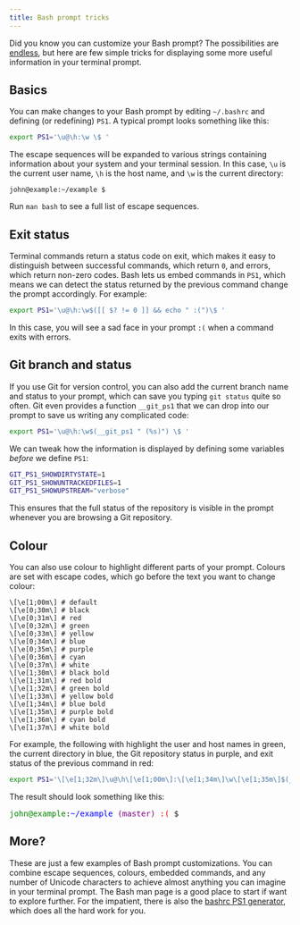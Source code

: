 ```yaml
---
title: Bash prompt tricks
---
```


Did you know you can customize your Bash prompt? The possibilities are [endless](https://wiki.archlinux.org/index.php/Bash/Prompt_customization), but here are few simple tricks for displaying some more useful information in your terminal prompt.

## Basics

You can make changes to your Bash prompt by editing `~/.bashrc` and defining (or redefining) `PS1`. A typical prompt looks something like this:

~~~ bash
export PS1='\u@\h:\w \$ '
~~~

The escape sequences will be expanded to various strings containing information about your system and your terminal session. In this case, `\u` is the current user name, `\h` is the host name, and `\w` is the current directory:

    john@example:~/example $

Run `man bash` to see a full list of escape sequences.

## Exit status

Terminal commands return a status code on exit, which makes it easy to distinguish between successful commands, which return `0`, and errors, which return non-zero codes. Bash lets us embed commands in `PS1`, which means we can detect the status returned by the previous command change the prompt accordingly. For example:

~~~ bash
export PS1='\u@\h:\w$([[ $? != 0 ]] && echo " :(")\$ '
~~~

In this case, you will see a sad face in your prompt `:(` when a command exits with errors.

## Git branch and status

If you use Git for version control, you can also add the current branch name and status to your prompt, which can save you typing `git status` quite so often. Git even provides a function `__git_ps1` that we can drop into our prompt to save us writing any complicated code:

~~~ bash
export PS1='\u@\h:\w$(__git_ps1 " (%s)") \$ '
~~~

We can tweak how the information is displayed by defining some variables _before_ we define `PS1`:

~~~ bash
GIT_PS1_SHOWDIRTYSTATE=1
GIT_PS1_SHOWUNTRACKEDFILES=1
GIT_PS1_SHOWUPSTREAM="verbose"
~~~

This ensures that the full status of the repository is visible in the prompt whenever you are browsing a Git repository.

## Colour

You can also use colour to highlight different parts of your prompt. Colours are set with escape codes, which go before the text you want to change colour:

    \[\e[1;00m\] # default
    \[\e[0;30m\] # black
    \[\e[0;31m\] # red
    \[\e[0;32m\] # green
    \[\e[0;33m\] # yellow
    \[\e[0;34m\] # blue
    \[\e[0;35m\] # purple
    \[\e[0;36m\] # cyan
    \[\e[0;37m\] # white
    \[\e[1;30m\] # black bold
    \[\e[1;31m\] # red bold
    \[\e[1;32m\] # green bold
    \[\e[1;33m\] # yellow bold
    \[\e[1;34m\] # blue bold
    \[\e[1;35m\] # purple bold
    \[\e[1;36m\] # cyan bold
    \[\e[1;37m\] # white bold

For example, the following with highlight the user and host names in green, the current directory in blue, the Git repository status in purple, and exit status of the previous command in red:

~~~ bash
export PS1='\[\e[1;32m\]\u@\h\[\e[1;00m\]:\[\e[1;34m\]\w\[\e[1;35m\]$(__git_ps1 " (%s)")$([[ $? != 0 ]] && echo "\[\e[1;31m\] :(")\[\e[1;00m\] \$ '
~~~

The result should look something like this:

<pre><span style="color: green;">john@example</span>:<span style="color: blue;">~/example</span> <span style="color: purple;">(master)</span> <span style="color: red;">:(</span> $</pre>

## More?

These are just a few examples of Bash prompt customizations. You can combine escape sequences, colours, embedded commands, and any number of Unicode characters to achieve almost anything you can imagine in your terminal prompt. The Bash man page is a good place to start if want to explore further. For the impatient, there is also the [bashrc PS1 generator](http://bashrcgenerator.com/), which does all the hard work for you.
